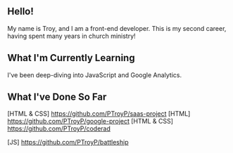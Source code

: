 ## Hello!

My name is Troy, and I am a front-end developer. This is my second career, having spent many years in church ministry!

## What I'm Currently Learning

I've been deep-diving into JavaScript and Google Analytics.

## What I've Done So Far

[HTML & CSS] https://github.com/PTroyP/saas-project
[HTML] https://github.com/PTroyP/google-project
[HTML & CSS] https://github.com/PTroyP/coderad

[JS] https://github.com/PTroyP/battleship
